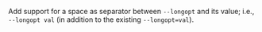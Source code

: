 Add support for a space as separator between `--longopt` and its value; i.e.,
`--longopt val` (in addition to the existing `--longopt=val`).
